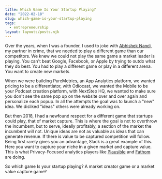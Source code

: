 ```yaml
---
title: Which Game Is Your Startup Playing? 
date: "2022-02-18"
slug: which-game-is-your-startup-playing
tags: 
  - entrepreneurship
layout: layouts/posts.njk
---
```


Over the years, when I was a founder, I used to joke with [Abhishek Nandi](https://twitter.com/nandi_ab), my partner in crime, that we needed to play a different game than our competitors. We knew we could not play the same game a market leader is playing. You can't beat Google, Facebook, or Apple by trying to outdo what they do best. You had to play a different game or play in a  different arena. You want to create new markets.

When we were building PureMetrics, an App Analytics platform, we wanted pricing to be a differentiator, with Odiocast, we wanted the Mobile to be your Podcast creation platform, with NextStep HQ, we wanted to make sure you don't see the same pop up on the website over and over again and personalize each popup. In all the attempts the goal was to launch a "new" idea. We disliked "ideas" others were already working on.

But then 2018, I had a newfound respect for a different game that startups could play, that of market capture. This is where the goal is not to overthrow the incumbent, but to serve, ideally profitably, a section of the market the incumbent will not. Unique ideas are not as valuable as ideas that can generate revenue. If there is value to be captured competition will follow. Being first rarely gives you an advantage, Slack is a great example of this. Here you want to capture your niche in a given market and capture value. This is what Privacy-Focused analytics players like [Plausible](https://twitter.com/PlausibleHQ) and [Fathom](https://twitter.com/usefathom) are doing. 

So which game Is your startup playing? A market creator game or a market value capture game?
